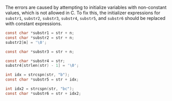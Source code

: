 The errors are caused by attempting to initialize variables with non-constant values, which is not allowed in C. To fix this, the initializer expressions for `substr1`, `substr2`, `substr3`, `substr4`, `substr5`, and `substr6` should be replaced with constant expressions.

```c
const char *substr1 = str + n;
const char *substr2 = str + n;
substr2[m] = '\0';

const char *substr3 = str + n;

const char *substr4 = str;
substr4[strlen(str) - 1] = '\0';

int idx = strcspn(str, "b");
const char *substr5 = str + idx;

int idx2 = strcspn(str, "bc");
const char *substr6 = str + idx2;
```
